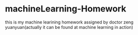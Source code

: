# machineLearning-Homework
this is my machine learining homework assigned by  doctor zeng yuanyuan(actually it can be found at machine learning in action)
